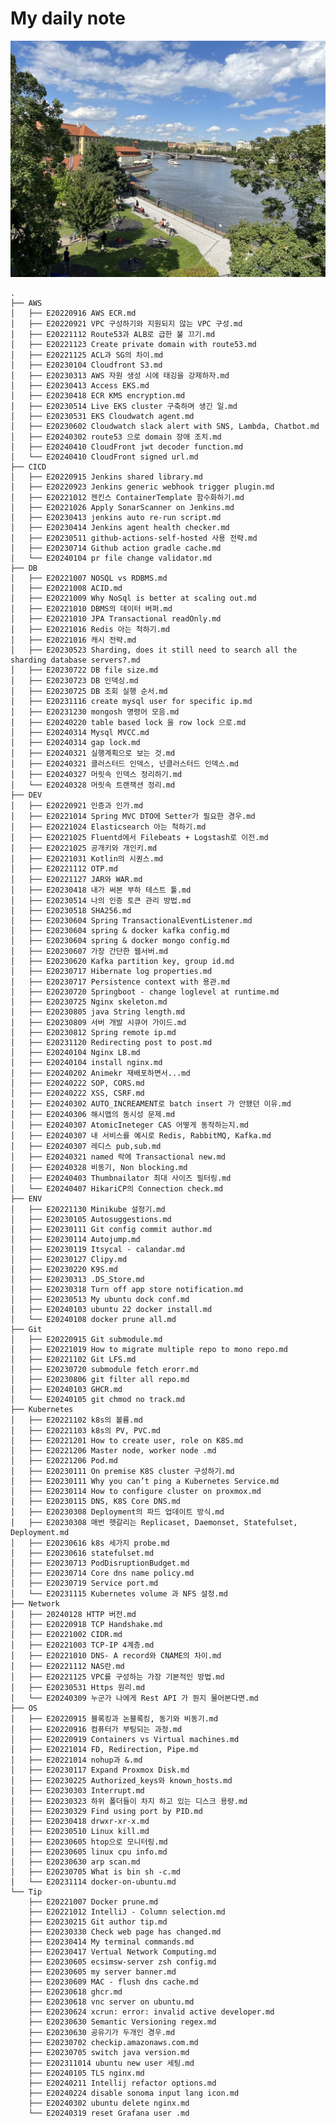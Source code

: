 # My daily note    
![main](./.images/main.jpg)    

    .
    ├── AWS
    │   ├── E20220916 AWS ECR.md
    │   ├── E20220921 VPC 구성하기와 지원되지 않는 VPC 구성.md
    │   ├── E20221112 Route53과 ALB로 급한 불 끄기.md
    │   ├── E20221123 Create private domain with route53.md
    │   ├── E20221125 ACL과 SG의 차이.md
    │   ├── E20230104 Cloudfront S3.md
    │   ├── E20230313 AWS 자원 생성 시에 태깅을 강제하자.md
    │   ├── E20230413 Access EKS.md
    │   ├── E20230418 ECR KMS encryption.md
    │   ├── E20230514 Live EKS cluster 구축하며 생긴 일.md
    │   ├── E20230531 EKS Cloudwatch agent.md
    │   ├── E20230602 Cloudwatch slack alert with SNS, Lambda, Chatbot.md
    │   ├── E20240302 route53 으로 domain 장애 조치.md
    │   ├── E20240410 CloudFront jwt decoder function.md
    │   └── E20240410 CloudFront signed url.md
    ├── CICD
    │   ├── E20220915 Jenkins shared library.md
    │   ├── E20220923 Jenkins generic webhook trigger plugin.md
    │   ├── E20221012 젠킨스 ContainerTemplate 함수화하기.md
    │   ├── E20221026 Apply SonarScanner on Jenkins.md
    │   ├── E20230413 jenkins auto re-run script.md
    │   ├── E20230414 Jenkins agent health checker.md
    │   ├── E20230511 github-actions-self-hosted 사용 전략.md
    │   ├── E20230714 Github action gradle cache.md
    │   └── E20240104 pr file change validator.md
    ├── DB
    │   ├── E20221007 NOSQL vs RDBMS.md
    │   ├── E20221008 ACID.md
    │   ├── E20221009 Why NoSql is better at scaling out.md
    │   ├── E20221010 DBMS의 데이터 버퍼.md
    │   ├── E20221010 JPA Transactional readOnly.md
    │   ├── E20221016 Redis 아는 척하기.md
    │   ├── E20221016 캐시 전략.md
    │   ├── E20230523 Sharding, does it still need to search all the sharding database servers?.md
    │   ├── E20230722 DB file size.md
    │   ├── E20230723 DB 인덱싱.md
    │   ├── E20230725 DB 조회 실행 순서.md
    │   ├── E20231116 create mysql user for specific ip.md
    │   ├── E20231230 mongosh 명령어 모음.md
    │   ├── E20240220 table based lock 을 row lock 으로.md
    │   ├── E20240314 Mysql MVCC.md
    │   ├── E20240314 gap lock.md
    │   ├── E20240321 실행계획으로 보는 것.md
    │   ├── E20240321 클러스터드 인덱스, 넌클러스터드 인덱스.md
    │   ├── E20240327 머릿속 인덱스 정리하기.md
    │   └── E20240328 머릿속 트랜잭션 정리.md
    ├── DEV
    │   ├── E20220921 인증과 인가.md
    │   ├── E20221014 Spring MVC DTO에 Setter가 필요한 경우.md
    │   ├── E20221024 Elasticsearch 아는 척하기.md
    │   ├── E20221025 Fluentd에서 Filebeats + Logstash로 이전.md
    │   ├── E20221025 공개키와 개인키.md
    │   ├── E20221031 Kotlin의 시퀀스.md
    │   ├── E20221112 OTP.md
    │   ├── E20221127 JAR와 WAR.md
    │   ├── E20230418 내가 써본 부하 테스트 툴.md
    │   ├── E20230514 나의 인증 토큰 관리 방법.md
    │   ├── E20230518 SHA256.md
    │   ├── E20230604 Spring TransactionalEventListener.md
    │   ├── E20230604 spring & docker kafka config.md
    │   ├── E20230604 spring & docker mongo config.md
    │   ├── E20230607 가장 간단한 웹서버.md
    │   ├── E20230620 Kafka partition key, group id.md
    │   ├── E20230717 Hibernate log properties.md
    │   ├── E20230717 Persistence context with 용관.md
    │   ├── E20230720 Springboot - change loglevel at runtime.md
    │   ├── E20230725 Nginx skeleton.md
    │   ├── E20230805 java String length.md
    │   ├── E20230809 서버 개발 시큐어 가이드.md
    │   ├── E20230812 Spring remote ip.md
    │   ├── E20231120 Redirecting post to post.md
    │   ├── E20240104 Nginx LB.md
    │   ├── E20240104 install nginx.md
    │   ├── E20240202 Animekr 재배포하면서...md
    │   ├── E20240222 SOP, CORS.md
    │   ├── E20240222 XSS, CSRF.md
    │   ├── E20240302 AUTO_INCREAMENT로 batch insert 가 안됐던 이유.md
    │   ├── E20240306 해시맵의 동시성 문제.md
    │   ├── E20240307 AtomicIneteger CAS 어떻게 동작하는지.md
    │   ├── E20240307 내 서비스를 예시로 Redis, RabbitMQ, Kafka.md
    │   ├── E20240307 레디스 pub,sub.md
    │   ├── E20240321 named 락에 Transactional new.md
    │   ├── E20240328 비동기, Non blocking.md
    │   ├── E20240403 Thumbnailator 최대 사이즈 필터링.md
    │   └── E20240407 HikariCP의 Connection check.md
    ├── ENV
    │   ├── E20221130 Minikube 설정기.md
    │   ├── E20230105 Autosuggestions.md
    │   ├── E20230111 Git config commit author.md
    │   ├── E20230114 Autojump.md
    │   ├── E20230119 Itsycal - calandar.md
    │   ├── E20230127 Clipy.md
    │   ├── E20230220 K9S.md
    │   ├── E20230313 .DS_Store.md
    │   ├── E20230318 Turn off app store notification.md
    │   ├── E20230513 My ubuntu dock conf.md
    │   ├── E20240103 ubuntu 22 docker install.md
    │   └── E20240108 docker prune all.md
    ├── Git
    │   ├── E20220915 Git submodule.md
    │   ├── E20221019 How to migrate multiple repo to mono repo.md
    │   ├── E20221102 Git LFS.md
    │   ├── E20230720 submodule fetch erorr.md
    │   ├── E20230806 git filter all repo.md
    │   ├── E20240103 GHCR.md
    │   └── E20240105 git chmod no track.md
    ├── Kubernetes
    │   ├── E20221102 k8s의 볼륨.md
    │   ├── E20221103 k8s의 PV, PVC.md
    │   ├── E20221201 How to create user, role on K8S.md
    │   ├── E20221206 Master node, worker node .md
    │   ├── E20221206 Pod.md
    │   ├── E20230111 On premise K8S cluster 구성하기.md
    │   ├── E20230111 Why you can’t ping a Kubernetes Service.md
    │   ├── E20230114 How to configure cluster on proxmox.md
    │   ├── E20230115 DNS, K8S Core DNS.md
    │   ├── E20230308 Deployment의 파드 업데이트 방식.md
    │   ├── E20230308 매번 헷갈리는 Replicaset, Daemonset, Statefulset, Deployment.md
    │   ├── E20230616 k8s 세가지 probe.md
    │   ├── E20230616 statefulset.md
    │   ├── E20230713 PodDisruptionBudget.md
    │   ├── E20230714 Core dns name policy.md
    │   ├── E20230719 Service port.md
    │   └── E20231115 Kubernetes volume 과 NFS 설정.md
    ├── Network
    │   ├── 20240128 HTTP 버전.md
    │   ├── E20220918 TCP Handshake.md
    │   ├── E20221002 CIDR.md
    │   ├── E20221003 TCP-IP 4계층.md
    │   ├── E20221010 DNS- A record와 CNAME의 차이.md
    │   ├── E20221112 NAS란.md
    │   ├── E20221125 VPC를 구성하는 가장 기본적인 방법.md
    │   ├── E20230531 Https 원리.md
    │   └── E20240309 누군가 나에게 Rest API 가 뭔지 물어본다면.md
    ├── OS
    │   ├── E20220915 블록킹과 논블록킹, 동기와 비동기.md
    │   ├── E20220916 컴퓨터가 부팅되는 과정.md
    │   ├── E20220919 Containers vs Virtual machines.md
    │   ├── E20221014 FD, Redirection, Pipe.md
    │   ├── E20221014 nohup과 &.md
    │   ├── E20230117 Expand Proxmox Disk.md
    │   ├── E20230225 Authorized_keys와 known_hosts.md
    │   ├── E20230303 Interrupt.md
    │   ├── E20230323 하위 폴더들이 차지 하고 있는 디스크 용량.md
    │   ├── E20230329 Find using port by PID.md
    │   ├── E20230418 drwxr-xr-x.md
    │   ├── E20230510 Linux kill.md
    │   ├── E20230605 htop으로 모니터링.md
    │   ├── E20230605 linux cpu info.md
    │   ├── E20230630 arp scan.md
    │   ├── E20230705 What is bin sh -c.md
    │   └── E20231114 docker-on-ubuntu.md
    └── Tip
        ├── E20221007 Docker prune.md
        ├── E20221012 IntelliJ - Column selection.md
        ├── E20230215 Git author tip.md
        ├── E20230330 Check web page has changed.md
        ├── E20230414 My terminal commands.md
        ├── E20230417 Vertual Network Computing.md
        ├── E20230605 ecsimsw-server zsh config.md
        ├── E20230605 my server banner.md
        ├── E20230609 MAC - flush dns cache.md
        ├── E20230618 ghcr.md
        ├── E20230618 vnc server on ubuntu.md
        ├── E20230624 xcrun: error: invalid active developer.md
        ├── E20230630 Semantic Versioning regex.md
        ├── E20230630 공유기가 두개인 경우.md
        ├── E20230702 checkip.amazonaws.com.md
        ├── E20230705 switch java version.md
        ├── E202311014 ubuntu new user 세팅.md
        ├── E20240105 TLS nginx.md
        ├── E20240211 Intellij refactor options.md
        ├── E20240224 disable sonoma input lang icon.md
        ├── E20240302 ubuntu delete nginx.md
        └── E20240319 reset Grafana user .md
